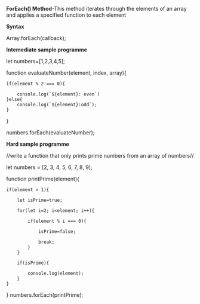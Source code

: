 **ForEach() Method**-This method iterates through the elements of an array and applies a specified function to each element

**Syntax**

Array.forEach(callback);

**Intemediate sample programme**

<!-- Write a function that takes an array of numbers and prints:

Each number

Whether it’s even or odd -->

let numbers=[1,2,3,4,5];

function evaluateNumber(element, index, array){

    if(element % 2 === 0){

        console.log(`${element}: even`)
    }else{
        console.log(`${element}:odd`);
    }
}

numbers.forEach(evaluateNumber);

**Hard sample programme**

//write a function that only prints prime numbers from an array of numbers//

let numbers = [2, 3, 4, 5, 6, 7, 8, 9];

function printPrime(element){

    if(element > 1){

        let isPrime=true;

        for(let i=2; i<element; i++){

            if(element % i === 0){

                isPrime=false;
                
                break;
            }
        }

        if(isPrime){

            console.log(element);
        }
    }
}
numbers.forEach(printPrime);